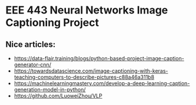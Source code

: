 # EEE 443 Neural Networks Image Captioning Project

## Nice articles:
* https://data-flair.training/blogs/python-based-project-image-caption-generator-cnn/
* https://towardsdatascience.com/image-captioning-with-keras-teaching-computers-to-describe-pictures-c88a46a311b8
* https://machinelearningmastery.com/develop-a-deep-learning-caption-generation-model-in-python/
* https://github.com/LuoweiZhou/VLP